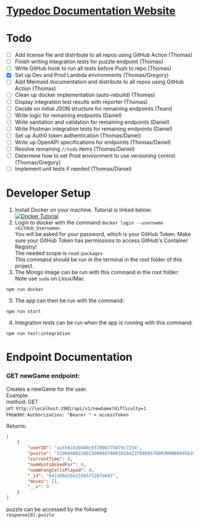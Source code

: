 # [Typedoc Documentation Website](https://sudokuru.github.io/Backend/)<br>

# Todo

- [ ] Add license file and distribute to all repos using GitHub Action (Thomas)
- [ ] Finish writing integration tests for puzzle endpoint (Thomas)
- [ ] Write GitHub hook to run all tests before Push to repo (Thomas)
- [x] Set up Dev and Prod Lambda environments (Thomas/Gregory)
- [ ] Add Mermaid documentation and distribute to all repos using GitHub Action (Thomas)
- [ ] Clean up docker implementation (auto-rebuild) (Thomas)
- [ ] Display integration test results with reporter (Thomas)
- [ ] Decide on initial JSON structure for remaining endpoints (Team)
- [ ] Write logic for remaining endpoints (Daniel)
- [ ] Write sanitation and validation for remaining endpoints (Daniel)
- [ ] Write Postman integration tests for remaining endpoints (Daniel)
- [ ] Set up Auth0 token authentication (Thomas/Daniel)
- [ ] Write up OpenAPI specifications for endpoints (Thomas/Daniel)
- [ ] Resolve remaining ```//todo``` items (Thomas/Daniel)
- [ ] Determine how to set Prod environment to use versioning control (Thomas/Gregory)
- [ ] Implement unit tests if needed (Thomas/Daniel)

# Developer Setup

1. Install Docker on your machine. Tutorial is linked below:<br>
   [![Docker Tutorial](https://img.youtube.com/vi/2ezNqqaSjq8/0.jpg)](https://www.youtube.com/watch?v=2ezNqqaSjq8)<br>
2. Login to docker with the command ```docker login --username <GitHub_Username>```<br>
   You will be asked for your password, which is your GitHub Token. Make sure your GitHub Token has permissions to access GitHub's Container Registry!<br>
   The needed scope is ```read:packages```<br>
   This command should be run in the terminal in the root folder of this project.<br>
3. The Mongo image can be run with this command in the root folder:<br>
   Note use ```sudo``` on Linux/Mac<br>
```console
npm run docker
```
3. The app can then be run with the command:<br>
```console
npm run start
```
4. Integration tests can be run when the app is running with this command:<br>
```console
npm run test:integration
```

# Endpoint Documentation

### GET newGame endpoint:<br>
Creates a newGame for the user.<br>
Example:<br>
method: GET<br>
url: ```http://localhost:2901/api/v1/newGame?difficulty=1``` <br>
Header: ```Authorization: "Bearer " + accessToken``` <br>

Returns: <br>
```json
[
    {
        "userID": "auth0|639440c8f2906775079c7254",
        "puzzle": "310084002200150006570003010423708095760030000009562030050006070007000900000001500",
        "currentTime": 0,
        "numHintsAskedFor": 0,
        "numWrongCellsPlayed": 0,
        "_id": "641109a19a155b57126fe647",
        "moves": [],
        "__v": 0
    }
]
```
puzzle can be accessed by the following:<br>
```response[0].puzzle``` <br>



